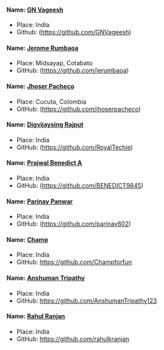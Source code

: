 #### Name: [GN Vageesh](https://github.com/GNVageesh)

- Place: India
- Github: (https://github.com/GNVageesh)

#### Name: [Jerome Rumbaoa](https://github.com/jerumbaoa)

- Place: Midsayap, Cotabato
- GitHub: (https://github.com/jerumbaoa)

#### Name: [Jhoser Pacheco](https://github.com/jhoserpacheco)

- Place: Cucuta, Colombia
- GitHub: (https://github.com/jhoserpacheco)

#### Name: [Digvijaysing Rajput](https://github.com/RoyalTechie)

- Place: India
- GitHub: (https://github.com/RoyalTechie)

#### Name: [Prajwal Benedict A](https://github.com/BENEDICT9845)

- Place: India
- GitHub: (https://github.com/BENEDICT9845)

#### Name: [Parinay Panwar](https://github.com/parinay602)

- Place: India
- GitHub: (https://github.com/parinay602)

#### Name: [Champ](https://github.com/Champforfun)

- Place: India
- GitHub: https://github.com/Champforfun

#### Name: [Anshuman Tripathy](https://github.com/AnshumanTripathy123)

- Place: India
- GitHub: https://github.com/AnshumanTripathy123


#### Name: [Rahul Ranjan](https://github.com/rahulkranjan)

- Place: India
- GitHub: https://github.com/rahulkranjan

